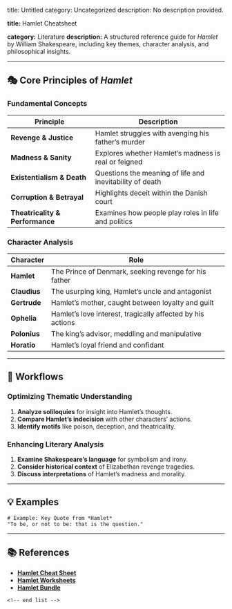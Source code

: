 title: Untitled
category: Uncategorized
description: No description provided.

**title:** Hamlet Cheatsheet

**category:** Literature
**description:** A structured reference guide for *Hamlet* by William Shakespeare, including key themes, character analysis, and philosophical insights.

---

## 🎭 **Core Principles of *Hamlet***

### **Fundamental Concepts**

| Principle                             | Description                                              |
| ------------------------------------- | -------------------------------------------------------- |
| **Revenge & Justice**           | Hamlet struggles with avenging his father’s murder      |
| **Madness & Sanity**            | Explores whether Hamlet’s madness is real or feigned    |
| **Existentialism & Death**      | Questions the meaning of life and inevitability of death |
| **Corruption & Betrayal**       | Highlights deceit within the Danish court                |
| **Theatricality & Performance** | Examines how people play roles in life and politics      |

### **Character Analysis**

| Character          | Role                                                        |
| ------------------ | ----------------------------------------------------------- |
| **Hamlet**   | The Prince of Denmark, seeking revenge for his father       |
| **Claudius** | The usurping king, Hamlet’s uncle and antagonist           |
| **Gertrude** | Hamlet’s mother, caught between loyalty and guilt          |
| **Ophelia**  | Hamlet’s love interest, tragically affected by his actions |
| **Polonius** | The king’s advisor, meddling and manipulative              |
| **Horatio**  | Hamlet’s loyal friend and confidant                        |

---

## 🔄 **Workflows**

### **Optimizing Thematic Understanding**

1. **Analyze soliloquies** for insight into Hamlet’s thoughts.
2. **Compare Hamlet’s indecision** with other characters’ actions.
3. **Identify motifs** like poison, deception, and theatricality.

### **Enhancing Literary Analysis**

1. **Examine Shakespeare’s language** for symbolism and irony.
2. **Consider historical context** of Elizabethan revenge tragedies.
3. **Discuss interpretations** of Hamlet’s madness and morality.

---

## 💡 **Examples**

```plaintext
# Example: Key Quote from *Hamlet*
"To be, or not to be: that is the question."  
```

---

## 📚 **References**

- **[Hamlet Cheat Sheet](https://www.studocu.com/en-za/document/university-of-pretoria/english/hamlet-cheat-sheet/112959715)**
- **[Hamlet Worksheets](https://www.madebyteachers.com/products/shakespeare-hamlet-worksheets/)**
- **[Hamlet Bundle](https://www.teacherspayteachers.com/Product/Hamlet-Bundle-Digital-resource-5171938)**

```
<!-- end list -->
```